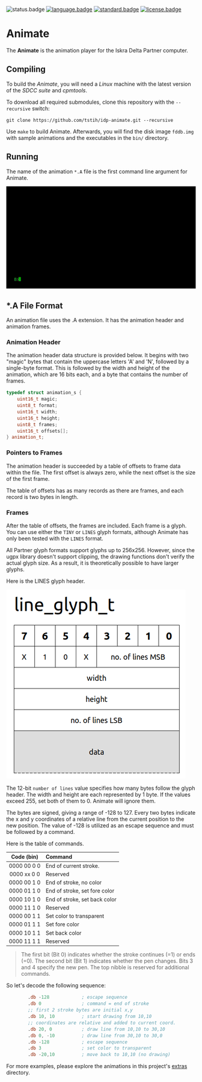 ![status.badge] [![language.badge]][language.url] [![standard.badge]][standard.url] [![license.badge]][license.url]


# Animate

The **Animate** is the animation player for the Iskra Delta Partner computer.

## Compiling

To build the *Animate*, you will need a *Linux* machine with the latest version of the *SDCC suite* and *cpmtools*.

To download all required submodules, clone this repository with the `--recursive` switch:

~~~
git clone https://github.com/tstih/idp-animate.git --recursive
~~~

Use `make` to build Animate. Afterwards, you will find the disk image `fddb.img` with sample animations and the executables in the `bin/` directory.

## Running

The name of the animation `*.A` file is the first command line argument for Animate.

![Play Animation](docs/img/animate.gif)

## *.A File Format

An animation file uses the .A extension. It has the animation header and animation frames.

### Animation Header

The animation header data structure is provided below. It begins with two "magic" bytes that contain the uppercase letters 'A' and 'N', followed by a single-byte format. This is followed by the width and height of the animation, which are 16 bits each, and a byte that contains the number of frames.

~~~cpp
typedef struct animation_s {
    uint16_t magic;
    uint8_t format;
    uint16_t width;
    uint16_t height;
    uint8_t frames;
    uint16_t offsets[];
} animation_t;
~~~

### Pointers to Frames

The animation header is succeeded by a table of offsets to frame data within the file. The first offset is always zero, while the next offset is the size of the first frame.

The table of offsets has as many records as there are frames, and each record is two bytes in length.

### Frames

After the table of offsets, the frames are included. Each frame is a glyph. You can use either the `TINY` or `LINES` glyph formats, although Animate has only been tested with the `LINES` format.

All Partner glyph formats support glyphs up to 256x256. However, since the ugpx library doesn't support clipping, the drawing functions don't verify the actual glyph size. As a result, it is theoretically possible to have larger glyphs. 

Here is the LINES glyph header.

![Lines Glyph Header](docs/img/lines-glyph.png)

The 12-bit `number of lines` value specifies how many bytes follow the glyph header. The width and height are each represented by 1 byte. If the values exceed 255, set both of them to 0. Animate will ignore them.

The bytes are signed, giving a range of -128 to 127. Every two bytes indicate the x and y coordinates of a relative line from the current position to the new position. The value of -128 is utilized as an escape sequence and must be followed by a command.

Here is the table of commands.

| Code (bin)  | Command                       |
|:-----------:|:------------------------------|
| 0000 00 0 0 | End of current stroke.        |
| 0000 xx 0 0 |	Reserved                      |
| 0000 00 1 0 |	End of stroke, no color       |
| 0000 01 1 0 |	End of stroke, set fore color |
| 0000 10 1 0 |	End of stroke, set back color |
| 0000 11 1 0 |	Reserved                      |
| 0000 00 1 1 |	Set color to transparent      |
| 0000 01 1 1 |	Set fore color                |
| 0000 10 1 1 |	Set back color                |
| 0000 11 1 1 |	Reserved                      |

 > The first bit (Bit 0) indicates whether the stroke continues (=1) or ends (=0). The second bit (Bit 1) indicates whether the pen changes. Bits 3 and 4 specify the new pen. The top nibble is reserved for additional commands.

So let's decode the following sequence:

~~~asm
        .db -128            ; escape sequence
        .db 0               ; command = end of stroke
        ;; first 2 stroke bytes are initial x,y
        .db 10, 10          ; start drawing from 10,10
        ;; coordinates are relative and added to current coord.
        .db 20, 0           ; draw line from 10,10 to 30,10
        .db 0, -10          ; draw line from 30,10 to 30,0
        .db -128            ; escape sequence
        .db 3               ; set color to transparent
        .db -20,10          ; move back to 10,10 (no drawing)
~~~

For more examples, please explore the animations in this project's [extras](disk/extras/) directory.

[language.url]:   https://en.wikipedia.org/wiki/ANSI_C
[language.badge]: https://img.shields.io/badge/language-C-blue.svg

[standard.url]:   https://en.wikipedia.org/wiki/C89/
[standard.badge]: https://img.shields.io/badge/standard-C89-blue.svg

[license.url]:    https://github.com/tstih/libcpm3-z80/blob/main/LICENSE
[license.badge]:  https://img.shields.io/badge/license-MIT-blue.svg

[status.badge]:  https://img.shields.io/badge/status-stable-dkgreen.svg